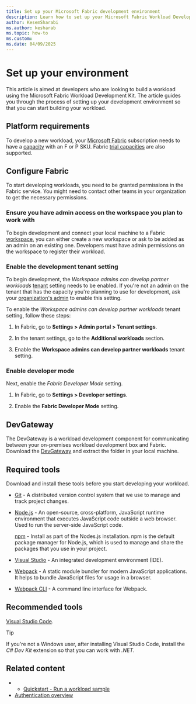 ```yaml
---
title: Set up your Microsoft Fabric development environment
description: Learn how to set up your Microsoft Fabric Workload Development Kit environment so that you can start developing your workloads.
author: KesemSharabi
ms.author: kesharab
ms.topic: how-to
ms.custom:
ms.date: 04/09/2025
---
```


# Set up your environment

This article is aimed at developers who are looking to build a workload using the Microsoft Fabric Workload Development Kit. The article guides you through the process of setting up your development environment so that you can start building your workload.

## Platform requirements

To develop a new workload, your [Microsoft Fabric](https://app.powerbi.com) subscription needs to have a [capacity](../enterprise/licenses.md#capacity) with an F or P SKU. Fabric [trial capacities](../fundamentals/fabric-trial.md) are also supported.

## Configure Fabric

To start developing workloads, you need to be granted permissions in the Fabric service. You might need to contact other teams in your organization to get the necessary permissions.

### Ensure you have admin access on the workspace you plan to work with

To begin development and connect your local machine to a Fabric [workspace](../enterprise/licenses.md#workspace), you can either create a new workspace or ask to be added as an admin on an existing one. Developers must have admin permissions on the workspace to register their workload.

### Enable the development tenant setting

To begin development, the *Workspace admins can develop partner workloads* [tenant](../enterprise/licenses.md#tenant) setting needs to be enabled. If you're not an admin on the tenant that has the capacity you're planning to use for development, ask your [organization's admin](../admin/roles.md) to enable this setting.

To enable the *Workspace admins can develop partner workloads* tenant setting, follow these steps:

1. In Fabric, go to **Settings > Admin portal > Tenant settings**.

2. In the tenant settings, go to the **Additional workloads** section.

3. Enable the **Workspace admins can develop partner workloads** tenant setting.

### Enable developer mode

Next, enable the *Fabric Developer Mode* setting.

1. In Fabric, go to **Settings > Developer settings**.

2. Enable the **Fabric Developer Mode** setting.

## DevGateway

The DevGateway is a workload development component for communicating between your on-premises workload development box and Fabric. Download the [DevGateway](https://go.microsoft.com/fwlink/?linkid=2272516) and extract the folder in your local machine.

## Required tools

Download and install these tools before you start developing your workload.

* [Git](https://git-scm.com/downloads) - A distributed version control system that we use to manage and track project changes.

* [Node.js](https://nodejs.org/en/download) - An open-source, cross-platform, JavaScript runtime environment that executes JavaScript code outside a web browser. Used to run the server-side JavaScript code.

   [npm](https://docs.npmjs.com/downloading-and-installing-node-js-and-npm) - Install as part of the Nodes.js installation. npm is the default package manager for Node.js, which is used to manage and share the packages that you use in your project.

* [Visual Studio](https://visualstudio.microsoft.com/vs/) - An integrated development environment (IDE).

* [Webpack](https://webpack.js.org/guides/installation/) - A static module bundler for modern JavaScript applications. It helps to bundle JavaScript files for usage in a browser.

* [Webpack CLI](https://webpack.js.org/guides/installation) - A command line interface for Webpack.

## Recommended tools

[Visual Studio Code](https://code.visualstudio.com/docs/setup/setup-overview).

>[!TIP]
>If you're not a Windows user, after installing Visual Studio Code, install the *C# Dev Kit* extension so that you can work with *.NET*.

## Related content

* * [Quickstart - Run a workload sample](quickstart-sample.md)
* [Authentication overview](./authentication-concept.md)
